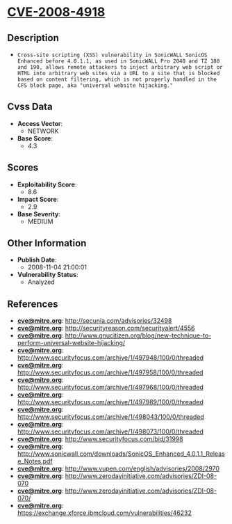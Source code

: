 
# [CVE-2008-4918](https://cve.mitre.org/cgi-bin/cvename.cgi?name=CVE-2008-4918)

## Description

- `Cross-site scripting (XSS) vulnerability in SonicWALL SonicOS Enhanced before 4.0.1.1, as used in SonicWALL Pro 2040 and TZ 180 and 190, allows remote attackers to inject arbitrary web script or HTML into arbitrary web sites via a URL to a site that is blocked based on content filtering, which is not properly handled in the CFS block page, aka "universal website hijacking."`

## Cvss Data

- **Access Vector**:
  - NETWORK
- **Base Score**:
  - 4.3

## Scores

- **Exploitability Score**:
  - 8.6
- **Impact Score**:
  - 2.9
- **Base Severity**:
  - MEDIUM

## Other Information

- **Publish Date**:
  - 2008-11-04 21:00:01
- **Vulnerability Status**:
  - Analyzed

## References

- **cve@mitre.org**: http://secunia.com/advisories/32498
- **cve@mitre.org**: http://securityreason.com/securityalert/4556
- **cve@mitre.org**: http://www.gnucitizen.org/blog/new-technique-to-perform-universal-website-hijacking/
- **cve@mitre.org**: http://www.securityfocus.com/archive/1/497948/100/0/threaded
- **cve@mitre.org**: http://www.securityfocus.com/archive/1/497958/100/0/threaded
- **cve@mitre.org**: http://www.securityfocus.com/archive/1/497968/100/0/threaded
- **cve@mitre.org**: http://www.securityfocus.com/archive/1/497989/100/0/threaded
- **cve@mitre.org**: http://www.securityfocus.com/archive/1/498043/100/0/threaded
- **cve@mitre.org**: http://www.securityfocus.com/archive/1/498073/100/0/threaded
- **cve@mitre.org**: http://www.securityfocus.com/bid/31998
- **cve@mitre.org**: http://www.sonicwall.com/downloads/SonicOS_Enhanced_4.0.1.1_Release_Notes.pdf
- **cve@mitre.org**: http://www.vupen.com/english/advisories/2008/2970
- **cve@mitre.org**: http://www.zerodayinitiative.com/advisories/ZDI-08-070
- **cve@mitre.org**: http://www.zerodayinitiative.com/advisories/ZDI-08-070/
- **cve@mitre.org**: https://exchange.xforce.ibmcloud.com/vulnerabilities/46232
